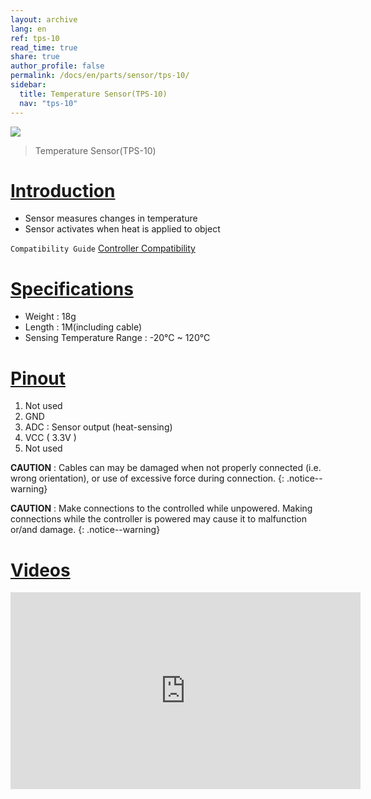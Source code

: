 ```yaml
---
layout: archive
lang: en
ref: tps-10
read_time: true
share: true
author_profile: false
permalink: /docs/en/parts/sensor/tps-10/
sidebar:
  title: Temperature Sensor(TPS-10)
  nav: "tps-10"
---
```


![](/assets/images/parts/sensors/tps-10_product.jpg)

> Temperature Sensor(TPS-10)

# [Introduction](#introduction)

- Sensor measures changes in temperature
- Sensor activates when heat is applied to object

`Compatibility Guide` [Controller Compatibility]

# [Specifications](#specifications)

- Weight : 18g
- Length : 1M(including cable)
- Sensing Temperature Range : -20&deg;C ~ 120&deg;C

# [Pinout](#pinout)

1. Not used
2. GND
3. ADC : Sensor output (heat-sensing)
4. VCC ( 3.3V )
5. Not used

**CAUTION** : Cables can may be damaged when not properly connected (i.e. wrong orientation), or use of excessive force during connection.
{: .notice--warning}

**CAUTION** : Make connections to the controlled while unpowered. Making connections while the controller is powered may cause it to malfunction or/and damage.
{: .notice--warning}

# [Videos](#videos)

<iframe width="560" height="315" src="https://www.youtube.com/embed/N3Xd4Tej_OU" frameborder="0" allowfullscreen></iframe>

[Controller Compatibility]: /docs/en/parts/controller/controller_compatibility/
